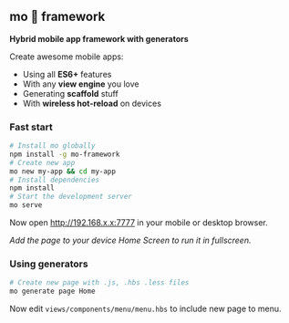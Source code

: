 ## mo 🐍 framework

**Hybrid mobile app framework with generators**

Create awesome mobile apps:
* Using all **ES6+** features
* With any **view engine** you love
* Generating **scaffold** stuff
* With **wireless hot-reload** on devices

### Fast start
```bash
# Install mo globally
npm install -g mo-framework
# Create new app
mo new my-app && cd my-app
# Install dependencies
npm install
# Start the development server
mo serve
```
Now open http://192.168.x.x:7777 in your mobile or desktop browser. 

*Add the page to your device Home Screen to run it in fullscreen.*

### Using generators
```bash
# Create new page with .js, .hbs .less files
mo generate page Home
```
Now edit `views/components/menu/menu.hbs` to include new page to menu.
